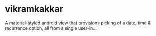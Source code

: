 # vikramkakkar
A material-styled android view that provisions picking of a date, time &amp; recurrence option, all from a single user-in…
